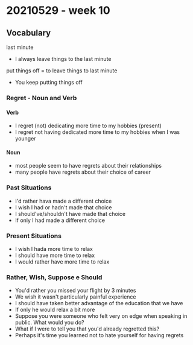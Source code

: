 # 20210529 - week 10
## Vocabulary

last minute
- I always leave things to the last minute

put things off = to leave things to last minute 
- You keep putting things off


### Regret - Noun and Verb
#### Verb
- I regret (not) dedicating more time to my hobbies (present)
- I regret not having dedicated more time to my hobbies when I was younger

#### Noun
- most people seem to have regrets about their relationships
- many people have regrets about their choice of career

### Past Situations
- I'd rather hava made a different choice
- I wish I had or hadn't made that choice
- I should've/shouldn't have made that choice
- If only I had made a different choice

### Present Situations
- I wish I hada more time to relax
- I should have more time to relax
- I would rather have more time to relax

### Rather, Wish, Suppose e Should
- You'd rather you missed your flight by 3 minutes
- We wish it wasn't particularly painful experience
- I should have taken better advantage of the education that we have
- If only he would relax a bit more
- Suppose you were someone who felt very on edge when speaking in public. What would you do?
- What if I were to tell you that you'd already regretted this?
- Perhaps it's time you learned not to hate yourself for having regrets

